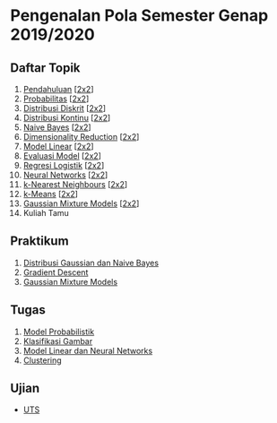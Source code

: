 # Pengenalan Pola Semester Genap 2019/2020

## Daftar Topik

1. [Pendahuluan](01-intro.pdf) [[2x2](01-intro.pdf)]
2. [Probabilitas](02-probability.pdf) [[2x2](02-probability.pdf)]
3. [Distribusi Diskrit](03-discrete.pdf) [[2x2](03-discrete.pdf)]
4. [Distribusi Kontinu](04-continuous.pdf) [[2x2](04-continuous.pdf)]
5. [Naive Bayes](05-nb.pdf) [[2x2](05-nb.pdf)]
6. [Dimensionality Reduction](06-dim.pdf) [[2x2](06-dim.pdf)]
7. [Model Linear](07-linear.pdf) [[2x2](07-linear.pdf)]
8. [Evaluasi Model](08-eval.pdf) [[2x2](08-eval.pdf)]
9. [Regresi Logistik](09-logistic.pdf) [[2x2](09-logistic.pdf)]
10. [Neural Networks](10-nets.pdf) [[2x2](10-nets.pdf)]
11. [k-Nearest Neighbours](11-knn.pdf) [[2x2](11-knn.pdf)]
12. [k-Means](12-kmeans.pdf) [[2x2](12-kmeans.pdf)]
13. [Gaussian Mixture Models](13-gmm.pdf) [[2x2](13-gmm.pdf)]
14. Kuliah Tamu

## Praktikum

1. [Distribusi Gaussian dan Naive Bayes](https://colab.research.google.com/github/aliakbars/uai-mlpr/blob/master/scripts/lab1.ipynb)
2. [Gradient Descent](https://colab.research.google.com/github/aliakbars/uai-mlpr/blob/master/scripts/lab2.ipynb)
3. [Gaussian Mixture Models](https://colab.research.google.com/github/aliakbars/uai-mlpr/blob/master/scripts/lab3.ipynb)

## Tugas

1. [Model Probabilistik](https://colab.research.google.com/github/aliakbars/uai-mlpr/blob/master/scripts/tugas1b.ipynb)
2. [Klasifikasi Gambar](https://colab.research.google.com/github/aliakbars/uai-mlpr/blob/master/scripts/tugas2b.ipynb)
3. [Model Linear dan Neural Networks](https://colab.research.google.com/github/aliakbars/uai-mlpr/blob/master/scripts/tugas3.ipynb)
4. [Clustering](https://colab.research.google.com/github/aliakbars/uai-mlpr/blob/master/scripts/tugas4.ipynb)

## Ujian

* [UTS](exam/exam2020.ipynb)